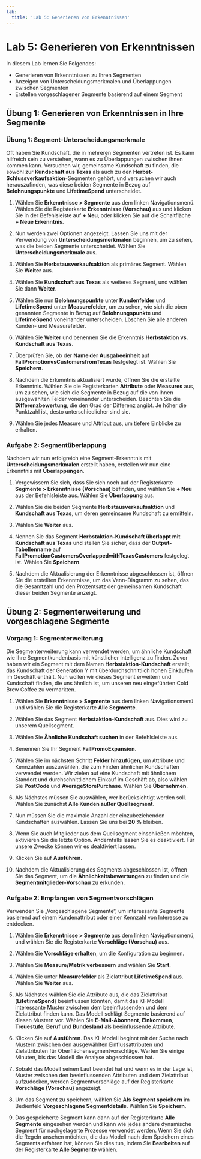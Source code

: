 ```yaml
---
lab:
  title: 'Lab 5: Generieren von Erkenntnissen'
---
```


# Lab 5: Generieren von Erkenntnissen 

In diesem Lab lernen Sie Folgendes:
- Generieren von Erkenntnissen zu Ihren Segmenten 
- Anzeigen von Unterscheidungsmerkmalen und Überlappungen zwischen Segmenten 
- Erstellen vorgeschlagener Segmente basierend auf einem Segment 

## Übung 1: Generieren von Erkenntnissen in Ihre Segmente
### Übung 1: Segment-Unterscheidungsmerkmale
Oft haben Sie Kundschaft, die in mehreren Segmenten vertreten ist. Es kann hilfreich sein zu verstehen, wann es zu Überlappungen zwischen ihnen kommen kann. Versuchen wir, gemeinsame Kundschaft zu finden, die sowohl zur **Kundschaft aus Texas** als auch zu den **Herbst-Schlussverkaufsaktion**-Segmenten gehört, und versuchen wir auch herauszufinden, was diese beiden Segmente in Bezug auf **Belohnungspunkte** und **LifetimeSpend** unterscheidet.

1. Wählen Sie **Erkenntnisse > Segmente** aus dem linken Navigationsmenü. Wählen Sie die Registerkarte **Erkenntnisse (Vorschau)** aus und klicken Sie in der Befehlsleiste auf **+ Neu**, oder klicken Sie auf die Schaltfläche **+ Neue Erkenntnis**.

1. Nun werden zwei Optionen angezeigt. Lassen Sie uns mit der Verwendung von **Unterscheidungsmerkmalen** beginnen, um zu sehen, was die beiden Segmente unterscheidet. Wählen Sie **Unterscheidungsmerkmale** aus.

1. Wählen Sie **Herbstausverkaufsaktion** als primäres Segment. Wählen Sie **Weiter** aus.

1. Wählen Sie **Kundschaft aus Texas** als weiteres Segment, und wählen Sie dann **Weiter**.

1. Wählen Sie nun **Belohnungspunkte** unter **Kundenfelder** und **LifetimeSpend** unter **Measurefelder**, um zu sehen, wie sich die oben genannten Segmente in Bezug auf **Belohnungspunkte** und **LifetimeSpend** voneinander unterscheiden. Löschen Sie alle anderen Kunden- und Measurefelder.

1. Wählen Sie **Weiter** und benennen Sie die Erkenntnis **Herbstaktion vs. Kundschaft aus Texas**.

1. Überprüfen Sie, ob der **Name der Ausgabeeinheit** auf **FallPromotionvsCustomersfromTexas** festgelegt ist. Wählen Sie **Speichern**.

1. Nachdem die Erkenntnis aktualisiert wurde, öffnen Sie die erstellte Erkenntnis. Wählen Sie die Registerkarten **Attribute** oder **Measures** aus, um zu sehen, wie sich die Segmente in Bezug auf die von Ihnen ausgewählten Felder voneinander unterscheiden. Beachten Sie die **Differenzbewertung**, die den Grad der Differenz angibt. Je höher die Punktzahl ist, desto unterschiedlicher sind sie.

1. Wählen Sie jedes Measure und Attribut aus, um tiefere Einblicke zu erhalten.

### Aufgabe 2: Segmentüberlappung
Nachdem wir nun erfolgreich eine Segment-Erkenntnis mit **Unterscheidungsmerkmalen** erstellt haben, erstellen wir nun eine Erkenntnis mit **Überlappungen**.

1. Vergewissern Sie sich, dass Sie sich noch auf der Registerkarte **Segmente > Erkenntnisse (Vorschau)** befinden, und wählen Sie **+ Neu** aus der Befehlsleiste aus. Wählen Sie **Überlappung** aus.

1. Wählen Sie die beiden Segmente **Herbstausverkaufsaktion** und **Kundschaft aus Texas**, um deren gemeinsame Kundschaft zu ermitteln.

1. Wählen Sie **Weiter** aus.

1. Nennen Sie das Segment **Herbstaktion-Kundschaft überlappt mit Kundschaft aus Texas** und stellen Sie sicher, dass der **Output-Tabellenname** auf **FallPromotionCustomersOverlappedwithTexasCustomers** festgelegt ist. Wählen Sie **Speichern**.

1. Nachdem die Aktualisierung der Erkenntnisse abgeschlossen ist, öffnen Sie die erstellten Erkenntnisse, um das Venn-Diagramm zu sehen, das die Gesamtzahl und den Prozentsatz der gemeinsamen Kundschaft dieser beiden Segmente anzeigt.

## Übung 2: Segmenterweiterung und vorgeschlagene Segmente
### Vorgang 1: Segmenterweiterung
Die Segmenterweiterung kann verwendet werden, um ähnliche Kundschaft wie Ihre Segmentkundenbasis mit künstlicher Intelligenz zu finden. Zuvor haben wir ein Segment mit dem Namen **Herbstaktion-Kundschaft** erstellt, das Kundschaft der Generation Y mit überdurchschnittlich hohen Einkäufen im Geschäft enthält. Nun wollen wir dieses Segment erweitern und Kundschaft finden, die uns ähnlich ist, um unseren neu eingeführten Cold Brew Coffee zu vermarkten.

1. Wählen Sie **Erkenntnisse > Segmente** aus dem linken Navigationsmenü und wählen Sie die Registerkarte **Alle Segmente**.

1. Wählen Sie das Segment **Herbstaktion-Kundschaft** aus. Dies wird zu unserem Quellsegment.

1. Wählen Sie **Ähnliche Kundschaft suchen** in der Befehlsleiste aus.

1. Benennen Sie Ihr Segment **FallPromoExpansion**.

1. Wählen Sie im nächsten Schritt **Felder hinzufügen**, um Attribute und Kennzahlen auszuwählen, die zum Finden ähnlicher Kundschaften verwendet werden. Wir zielen auf eine Kundschaft mit ähnlichem Standort und durchschnittlichem Einkauf im Geschäft ab, also wählen Sie **PostCode** und **AverageStorePurchase**. Wählen Sie **Übernehmen**.

1. Als Nächstes müssen Sie auswählen, wer berücksichtigt werden soll. Wählen Sie zunächst **Alle Kunden außer Quellsegment**.

1. Nun müssen Sie die maximale Anzahl der einzubeziehenden Kundschaften auswählen. Lassen Sie uns bei **20 %** bleiben.

1. Wenn Sie auch Mitglieder aus dem Quellsegment einschließen möchten, aktivieren Sie die letzte Option. Andernfalls lassen Sie es deaktiviert. Für unsere Zwecke können wir es deaktiviert lassen.

1. Klicken Sie auf **Ausführen**.

1. Nachdem die Aktualisierung des Segments abgeschlossen ist, öffnen Sie das Segment, um die **Ähnlichkeitsbewertungen** zu finden und die **Segmentmitglieder-Vorschau** zu erkunden.

### Aufgabe 2: Empfangen von Segmentvorschlägen 
Verwenden Sie „Vorgeschlagene Segmente“, um interessante Segmente basierend auf einem Kundenattribut oder einer Kennzahl von Interesse zu entdecken.

1. Wählen Sie **Erkenntnisse > Segmente** aus dem linken Navigationsmenü, und wählen Sie die Registerkarte **Vorschläge (Vorschau)** aus.

1. Wählen Sie **Vorschläge erhalten**, um die Konfiguration zu beginnen.

1. Wählen Sie **Measure/Metrik verbessern** und wählen Sie **Start**.

1. Wählen Sie unter **Measurefelder** als Zielattribut **LifetimeSpend** aus. Wählen Sie **Weiter** aus.

1. Als Nächstes wählen Sie die Attribute aus, die das Zielattribut (**LifetimeSpend**) beeinflussen könnten, damit das KI-Modell interessante Muster zwischen dem beeinflussenden und dem Zielattribut finden kann. Das Modell schlägt Segmente basierend auf diesen Mustern vor. Wählen Sie **E-Mail-Abonnent**, **Einkommen**, **Treuestufe**, **Beruf** und **Bundesland** als beeinflussende Attribute.

1. Klicken Sie auf **Ausführen**. Das KI-Modell beginnt mit der Suche nach Mustern zwischen den ausgewählten Einflussattributen und Zielattributen für Oberflächensegmentvorschläge. Warten Sie einige Minuten, bis das Modell die Analyse abgeschlossen hat.

1. Sobald das Modell seinen Lauf beendet hat und wenn es in der Lage ist, Muster zwischen den beeinflussenden Attributen und dem Zielattribut aufzudecken, werden Segmentvorschläge auf der Registerkarte **Vorschläge (Vorschau)** angezeigt.

1. Um das Segment zu speichern, wählen Sie **Als Segment speichern** im Bedienfeld **Vorgeschlagene Segmentdetails**. Wählen Sie **Speichern**.

1. Das gespeicherte Segment kann dann auf der Registerkarte **Alle Segmente** eingesehen werden und kann wie jedes andere dynamische Segment für nachgelagerte Prozesse verwendet werden. Wenn Sie sich die Regeln ansehen möchten, die das Modell nach dem Speichern eines Segments erfahren hat, können Sie dies tun, indem Sie **Bearbeiten** auf der Registerkarte **Alle Segmente** wählen.
